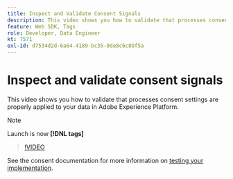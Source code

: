 ```yaml
---
title: Inspect and Validate Consent Signals
description: This video shows you how to validate that processes consent settings are properly applied to your data in Adobe Experience Platform.
feature: Web SDK, Tags
role: Developer, Data Engineer
kt: 7571
exl-id: d7534d2d-6a64-4189-bc35-0de8c6c8bf5a
---
```

# Inspect and validate consent signals

This video shows you how to validate that processes consent settings are properly applied to your data in Adobe Experience Platform.


>[!NOTE]
>
> Launch is now **[!DNL tags]**

>[!VIDEO](https://video.tv.adobe.com/v/332696/?quality=12&learn=on)

See the consent documentation for more information on [testing your implementation](https://experienceleague.adobe.com/docs/experience-platform/landing/governance-privacy-security/consent/adobe/overview.html?lang=en#test-implementation).
